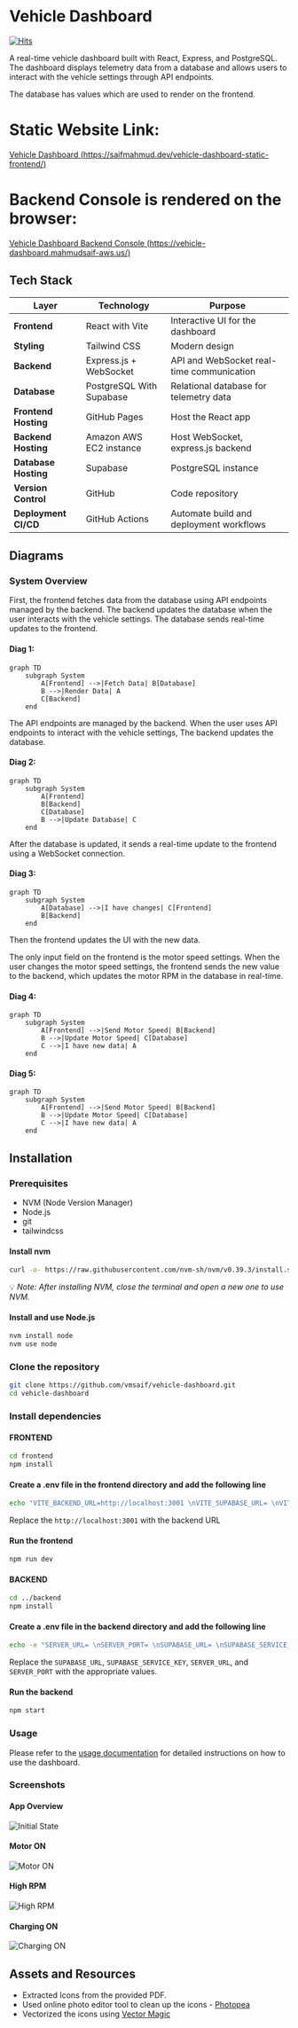# Vehicle Dashboard

[![Hits](https://hits.sh/github.com/vmsaif/vehicle-dashboard.svg?label=Visits&color=100b75)](https://hits.sh/github.com/vmsaif/vehicle-dashboard/)


A real-time vehicle dashboard built with React, Express, and PostgreSQL. The dashboard displays telemetry data from a database and allows users to interact with the vehicle settings through API endpoints.

The database has values which are used to render on the frontend.

# Static Website Link:
[Vehicle Dashboard (https://saifmahmud.dev/vehicle-dashboard-static-frontend/)](https://saifmahmud.dev/vehicle-dashboard-static-frontend/)

# Backend Console is rendered on the browser:
[Vehicle Dashboard Backend Console (https://vehicle-dashboard.mahmudsaif-aws.us/)](https://vehicle-dashboard.mahmudsaif-aws.us/)

## Tech Stack

| **Layer**             | **Technology**                 | **Purpose**                                  |
|-----------------------|--------------------------------|----------------------------------------------|
| **Frontend**          | React with Vite                | Interactive UI for the dashboard             |
| **Styling**           | Tailwind CSS                   | Modern design                                |
| **Backend**           | Express.js + WebSocket         | API and WebSocket real-time communication    |
| **Database**          | PostgreSQL With Supabase       | Relational database for telemetry data       |
| **Frontend Hosting**  | GitHub Pages                   | Host the React app                           |
| **Backend Hosting**   | Amazon AWS EC2 instance        | Host WebSocket, express.js backend           |
| **Database Hosting**  | Supabase                       | PostgreSQL instance                          |
| **Version Control**   | GitHub                         | Code repository                              |
| **Deployment CI/CD**  | GitHub Actions                 | Automate build and deployment workflows      |

## Diagrams

### System Overview

First, the frontend fetches data from the database using API endpoints managed by the backend. The backend updates the database when the user interacts with the vehicle settings. The database sends real-time updates to the frontend.

#### Diag 1:
```mermaid
graph TD
    subgraph System
        A[Frontend] -->|Fetch Data| B[Database]
        B -->|Render Data| A
        C[Backend]
    end
```

The API endpoints are managed by the backend. When the user uses API endpoints to interact with the vehicle settings, The backend updates the database.

#### Diag 2:
```mermaid
graph TD
    subgraph System
        A[Frontend]
        B[Backend]
        C[Database]
        B -->|Update Database| C
    end
```

After the database is updated, it sends a real-time update to the frontend using a WebSocket connection.

#### Diag 3:
```mermaid
graph TD
    subgraph System
        A[Database] -->|I have changes| C[Frontend]
        B[Backend]
    end
```

Then the frontend updates the UI with the new data.

The only input field on the frontend is the motor speed settings. When the user changes the motor speed settings, the frontend sends the new value to the backend, which updates the motor RPM in the database in real-time.

#### Diag 4:
```mermaid
graph TD
    subgraph System
        A[Frontend] -->|Send Motor Speed| B[Backend]
        B -->|Update Motor Speed| C[Database]
        C -->|I have new data| A
    end
```

#### Diag 5:
```mermaid
graph TD
    subgraph System
        A[Frontend] -->|Send Motor Speed| B[Backend]
        B -->|Update Motor Speed| C[Database]
        C -->|I have new data| A
    end
```

<!-- Installation -->
## Installation

### Prerequisites
- NVM (Node Version Manager)
- Node.js
- git
- tailwindcss

#### Install nvm
```bash
curl -o- https://raw.githubusercontent.com/nvm-sh/nvm/v0.39.3/install.sh | bash
```
:bulb: *Note: After installing NVM, close the terminal and open a new one to use NVM.*

#### Install and use Node.js
```bash
nvm install node
nvm use node
```

### Clone the repository
```bash
git clone https://github.com/vmsaif/vehicle-dashboard.git
cd vehicle-dashboard
```

### Install dependencies

#### FRONTEND
```bash
cd frontend
npm install
```

#### Create a .env file in the frontend directory and add the following line

```bash
echo "VITE_BACKEND_URL=http://localhost:3001 \nVITE_SUPABASE_URL= \nVITE_SUPABASE_SERVICE_KEY" > .env
```
Replace the `http://localhost:3001` with the backend URL

#### Run the frontend
```bash
npm run dev
```

#### BACKEND

```bash
cd ../backend
npm install
```
#### Create a .env file in the backend directory and add the following line

```bash
echo -e "SERVER_URL= \nSERVER_PORT= \nSUPABASE_URL= \nSUPABASE_SERVICE_KEY= " > .env
```

Replace the `SUPABASE_URL`, `SUPABASE_SERVICE_KEY`, `SERVER_URL`, and `SERVER_PORT` with the appropriate values.

#### Run the backend
```bash
npm start
```

### Usage
Please refer to the [usage documentation](docs/usage.md) for detailed instructions on how to use the dashboard.

### Screenshots

#### App Overview
![Initial State](docs/images/initial_state.png)

#### Motor ON
![Motor ON](docs/images/motor_on.png)

#### High RPM
![High RPM](docs/images/high_rpm.png)

#### Charging ON
![Charging ON](docs/images/charging_on.png)

## Assets and Resources
- Extracted Icons from the provided PDF.
- Used online photo editor tool to clean up the icons - [Photopea](https://www.photopea.com/)
- Vectorized the icons using [Vector Magic](https://vectormagic.com/)

